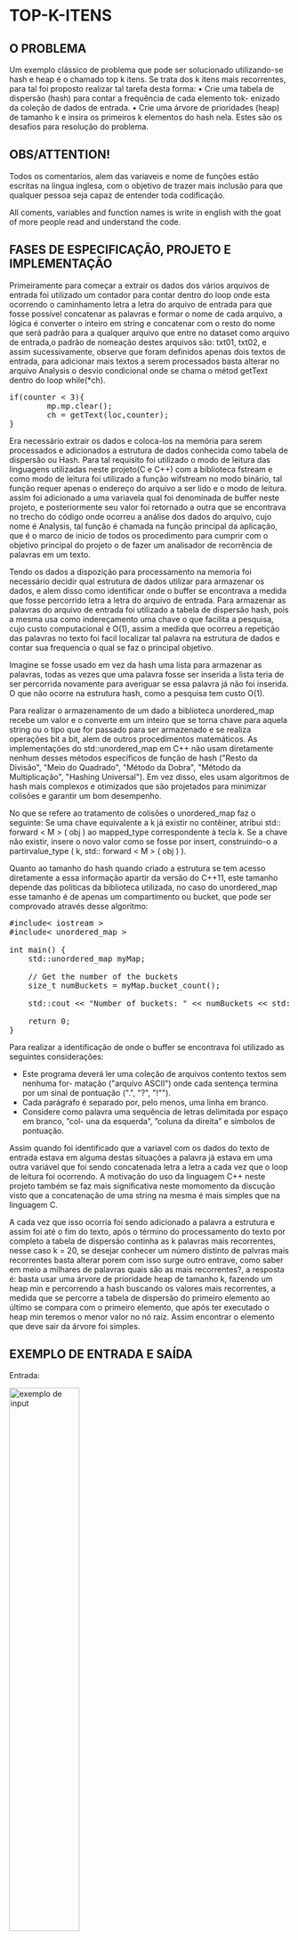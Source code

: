 # TOP-K-ITENS

## O PROBLEMA

<p style = "text-align = justify">
Um exemplo clássico de problema que pode ser solucionado utilizando-se hash e heap é o
chamado top k itens. Se trata dos k itens mais recorrentes, para tal foi proposto realizar tal 
tarefa desta forma:
• Crie uma tabela de dispersão (hash) para contar a frequência de cada elemento tok-
enizado da coleção de dados de entrada.
• Crie uma árvore de prioridades (heap) de tamanho k e insira os primeiros k elementos do
hash nela.
Estes são os desafios para resolução do problema. 
</p>

## OBS/ATTENTION!

<p style = "text-align = justify">
Todos os comentarios, alem das variaveis e nome de funções estão escritas na lingua inglesa, com o objetivo de trazer mais inclusão para que qualquer pessoa seja capaz de entender toda codificação.
</p>

<p style = "text-align = justify">
All coments, variables and function names is write in english with the goat of more people read and understand the code. 
</p>

## FASES DE ESPECIFICAÇÃO, PROJETO E IMPLEMENTAÇÃO

<p style = "text-align = justify">
Primeiramente para começar a extrair os dados dos vários arquivos de entrada foi utilizado um contador para contar dentro do loop onde esta ocorrendo o caminhamento letra a letra do arquivo de entrada para que fosse possível concatenar as palavras e formar o nome de cada arquivo, a lógica é converter o inteiro em string e concatenar com o resto do nome que será padrão para a qualquer arquivo que entre no dataset como arquivo de entrada,o padrão de nomeação destes arquivos são: txt01, txt02, e assim sucessivamente, observe que foram definidos apenas dois textos de entrada, para adicionar mais textos a serem processados basta alterar no arquivo Analysis o desvio condicional onde se chama o métod getText dentro do loop while(*ch). 
</p>

<pre>
if(counter < 3){
        mp.mp.clear();
        ch = getText(loc,counter);
}
</pre>

<p style = "text-align = justify">
Era necessário extrair os dados e coloca-los na memória para serem processados e adicionados a estrutura de dados conhecida como tabela de dispersão ou Hash. Para tal requisito foi utilizado o modo de leitura das linguagens utilizadas neste projeto(C e C++) com a biblioteca fstream e como modo de leitura foi utilizado a função wifstream no modo binário, tal função requer apenas o endereço do arquivo a ser lido e o modo de leitura. assim foi adicionado a uma variavela qual foi denominada de buffer neste projeto, e posteriormente seu valor foi retornado a outra que se encontrava no trecho do código onde ocorreu a análise dos dados do arquivo, cujo nome é Analysis, tal função é chamada na função principal da aplicação, que é o marco de inicio de todos os procedimento para cumprir com o objetivo principal do projeto o de fazer um analisador de recorrência de palavras em um texto.
</p>

<p style = "text-align = justify">
Tendo os dados a dispozição para processamento na memoria foi necessário decidir qual estrutura de dados utilizar para armazenar os dados, e alem disso como identificar onde o buffer se encontrava a medida que fosse percorrido letra a letra do arquivo de entrada. Para armazenar as palavras do arquivo de entrada foi utilizado a tabela de dispersão hash, pois a mesma usa como indereçamento uma chave o que facilita a pesquisa, cujo custo computacional é O(1), assim a medida que ocorreu a repetição das palavras no texto foi facil localizar tal palavra na estrutura de dados e contar sua frequencia o qual se faz o principal objetivo.
</p>

<p style = "text-align = justify">
Imagine se fosse usado em vez da hash uma lista para armazenar as palavras, todas as vezes que uma palavra fosse ser inserida a lista teria de ser percorrida novamente para averiguar se essa palavra já não foi inserida. O que não ocorre na estrutura hash, como a pesquisa tem custo O(1).
</p>

<p style = "text-align = justify">
Para realizar o armazenamento de um dado a biblioteca unordered_map recebe um valor e o converte em um inteiro que se torna chave para aquela string ou o tipo que for passado para ser armazenado e se realiza operações bit a bit, alem de outros procedimentos matemáticos. As implementações do std::unordered_map em C++ não usam diretamente nenhum desses métodos específicos de função de hash ("Resto da Divisão", "Meio do Quadrado", "Método da Dobra", "Método da Multiplicação", "Hashing Universal"). Em vez disso, eles usam algoritmos de hash mais complexos e otimizados que são projetados para minimizar colisões e garantir um bom desempenho.
</p>

<p style = "text-align = justify">
No que se refere ao tratamento de colisões o unordered_map faz o seguinte: Se uma chave equivalente a k já existir no contêiner, atribui std:: forward < M > ( obj ) ao mapped_type correspondente à tecla k. Se a chave não existir, insere o novo valor como se fosse por insert, construindo-o a partirvalue_type ( k, std:: forward < M > ( obj ) ).
</p>

<p style = "text-align = justify">
Quanto ao tamanho do hash quando criado a estrutura se tem acesso diretamente a essa informação apartir da versão do C++11, este tamanho depende das politicas da biblioteca utilizada, no caso do unordered_map esse tamanho é de apenas um compartimento ou bucket, que pode ser comprovado através desse algoritmo:
</p>

<pre>
#include< iostream >
#include< unordered_map >

int main() {
    std::unordered_map<int, std::string> myMap;

    // Get the number of the buckets
    size_t numBuckets = myMap.bucket_count();

    std::cout << "Number of buckets: " << numBuckets << std::endl;

    return 0;
}
</pre>

<p style = "text-align = justify">
Para realizar a identificação de onde o buffer se encontrava foi utilizado as seguintes considerações:
</p>

* Este programa deverá ler uma coleção de arquivos contento textos sem nenhuma for-
matação ("arquivo ASCII") onde cada sentença termina por um sinal de pontuação (".",
"?", "!"").
* Cada parágrafo é separado por, pelo menos, uma linha em branco.
* Considere como palavra uma sequência de letras delimitada por espaço em branco, ”col-
una da esquerda”, ”coluna da direita” e símbolos de pontuação.

<p style = "text-align = justify">
Assim quando foi identificado que a variavel com os dados do texto de entrada estava em alguma destas situações a palavra já estava em uma outra variável que foi sendo concatenada letra a letra a cada vez que o loop de leitura foi ocorrendo. A motivação do uso da linguagem C++ neste projeto também se faz mais significativa neste momomento da discução visto que a concatenação de uma string na mesma é mais simples que na linguagem C. 
</p>
<p style = "text-align = justify">
A cada vez que isso ocorria foi sendo adicionado a palavra a estrutura e assim foi até o fim do texto, após o término do processamento do texto por completo a tabela de dispersão continha as k palavras mais recorrentes, nesse caso k = 20, se desejar conhecer um número distinto de palvras mais recorrentes basta alterar porem com isso surge outro entrave, como saber em meio a milhares de palavras quais são as mais recorrentes?, a resposta é: basta usar uma árvore de prioridade heap de tamanho k, fazendo um heap min e percorrendo a hash buscando os valores mais recorrentes, a medida que se percorre a tabela de dispersão do primeiro elemento ao último se compara com o primeiro elemento, que após ter executado o heap min teremos o menor valor no nó raiz. Assim encontrar o elemento que deve sair da árvore foi simples.
</p>

## EXEMPLO DE ENTRADA E SAÍDA

Entrada:

<img src="./img/input.png" width = 50% alt="exemplo de input">

Saída:

<img src="./img/PRINT-CODIGO-PRONTO.png" width = 50% alt="output example">

## INSTRUÇÕES DE COMPILAÇÃO

<p style = "text-align = justify">
Para obter este projeto em sua máquina basta usar o comando no terminal: git clone "link https no topo do repositóiro", tal link esta no topo da página na tag code como mostra a imagem abaixo:
</p>

<img src="./img/protocoloHTTP.png" width = 80% alt="where is the example">

<p style = "text-align = justify">
Este projeto contem um arquivo com um conjunto de diretivas de compilação que podem ser executadas em terminal, as quais são:
</p>

<table border="1">
      <tr><td><u>g++ (nome dos arquivos) -o  (nome do executável)</u></td></tr>
      <tr><td><u>rm -rf (nome do executável)</u></td></tr>
      <tr><td><u>./(nome do executável)</u></td></tr>
</table>


<p style = "text-align = justify">
    <i>As diretrizes de execução deste Make file são:<i>
    <table border="1">
      <tr><td><u>make clean</u></td> <td>Apaga a última compilação realizada contida na pasta objects</td></tr>
      <tr><td><u>make</u></td> <td>Executa a compilação do programa utilizando o g++, e o resultado vai para a pasta objects que esta dentro do repositório build.</td></tr>
      <tr><td><u>make run</u></td> <td>Executa o programa da pasta objects após o programa já estar compilado </td></tr>
    </table>
    <i>Para a execução do programa utilize <u>make</u> para realizar a compilação e logo após utilize <u>make run</u> para executar o programa</i>
</p>

## MÁQUINA DE TESTE

<table style="width: 100%;" border="1">
        <tr align="center" >
            <td colspan="2">
                <div>
                        <br>
                        <p class="sizeText color">Notebook 550XDA Sansung</p>
                        <br>        
                </div>
            </td>
        <tr>
        <tr align="center">
            <td>
               <div>
                    <br>
                    <p class="sizeText color">RAM</p>
                    <br>
               </div> 
            </td>
            <td >
                <br>
                    <p class="sizeText color">8Gb DDR4</p>
                <br>
            </td>
        </tr>
        <tr align="center">
            <td style="width: 20%;">
                <p class="sizeText color">
                    <br>
                    <p class="sizeText color">SO</p>
                    <br>
                </p>
            </td>
            <td >
                <br>
                    <p class="sizeText color">Linux Ubuntu v22.04, 64bits</p>
                <br>
            </td>
        </tr>
        <tr align="center">
            <td style="width: 20%;">
                <br>
                    <p class="sizeText color">    
                        CPU
                    </p>
                <br>
            </td>
            <td >
                <br>
                    <p class="sizeText color">Intel core i5 11° geração 2,40GHz</p>
                <br>
            </td>
        </tr>
    </table>

## REFERÊNCIAS

* https://cplusplus.com/reference/map/map/map/

## AUTOR

<p style = "text-align = justify">
Frank Leite Lemos Costa. Aluno de Engenharia da Computação no <a href = "https://www.cefetmg.br/">CEFET</a>, 4° período.
</p>